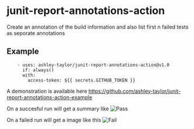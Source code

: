 # junit-report-annotations-action
Create an annotation of the build information and also list first n failed tests as seporate annotations

## Example
```
    - uses: ashley-taylor/junit-report-annotations-action@v1.0
      if: always()
      with:
        access-token: ${{ secrets.GITHUB_TOKEN }}
``` 
   
A demonstration is available here
https://github.com/ashley-taylor/junit-report-annotations-action-example

On a succesful run will get a summary like
![Pass](/../images/pass.png?raw=true "Pass")

On a failed run will get a image like this
![Fail](/../images/fail.png?raw=true "Fail")
